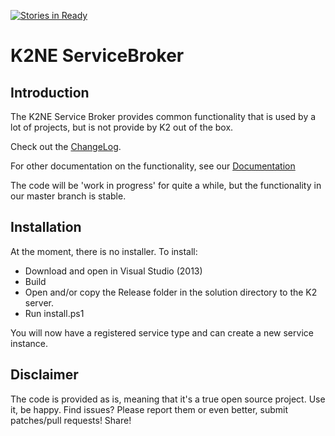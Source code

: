 [![Stories in Ready](https://badge.waffle.io/k2ne/k2neservicebroker.png?label=ready&title=Ready)](https://waffle.io/k2ne/k2neservicebroker)

# K2NE ServiceBroker

## Introduction

The K2NE Service Broker provides common functionality that is used by a lot of projects, but is not provide by K2 out of the box.

Check out the [ChangeLog](Documentation/ChangeLog.adoc).

For other documentation on the functionality, see our [Documentation](Documentation/K2NEServiceBroker.adoc)


The code will be 'work in progress' for quite a while, but the functionality in our master branch is stable.

## Installation
At the moment, there is no installer.
To install:
- Download and open in Visual Studio (2013)
- Build
- Open and/or copy the Release folder in the solution directory to the K2 server.
- Run install.ps1

You will now have a registered service type and can create a new service instance.

## Disclaimer

The code is provided as is, meaning that it's a true open source project. Use it, be happy. Find issues? Please report them or even better, submit patches/pull requests! Share!
